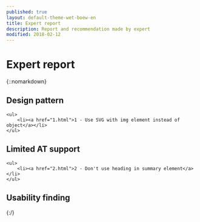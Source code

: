 ```yaml
---
published: true
layout: default-theme-wet-boew-en
title: Expert report
description: Report and recommendation made by expert
modified: 2018-02-12
---
```


# Expert report


{::nomarkdown}
<div class="wb-filter">

<section>
	<h2>Design pattern</h2>

	<ul>
		<li><a href="1.html">1 - Use SVG with img element instead of object</a></li>
	</ul>
</section>

<section>
	<h2>Limited AT support</h2>

	<ul>
		<li><a href="2.html">2 - Don't use heading in summary element</a></li>
	</ul>

</section>

<section>
	<h2>Usability finding</h2>

</section>
</div>
{:/}

